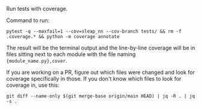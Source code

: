 Run tests with coverage.

Command to run:
```
pytest -q --maxfail=1 --cov=sleap_nn --cov-branch tests/ && rm -f .coverage.* && python -m coverage annotate
```

The result will be the terminal output and the line-by-line coverage will be in files sitting next to each module with the file naming `{module_name.py},cover`. 

If you are working on a PR, figure out which files were changed and look for coverage specifically in those. If you don't know which files to look for coverage in, use this:

```
git diff --name-only $(git merge-base origin/main HEAD) | jq -R . | jq -s .
```